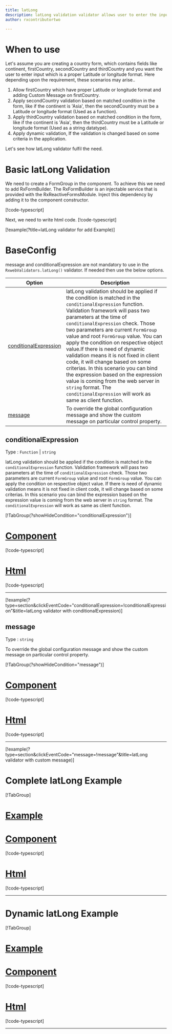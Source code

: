 ```yaml
---
title: latLong
description: latLong validation validator allows user to enter the input which is in the proper Latitude or longitude format.
author: rxcontributortwo

---
```

# When to use
Let's assume you are creating a country form, which contains fields like continent, firstCountry, secondCountry and thirdCountry and you want the user to enter input which is a proper Latitude or longitude format. Here depending upon the requirement, these scenarios may arise..

1. Allow firstCountry which have proper Latitude or longitude format and adding Custom Message on firstCountry.
2. Apply secondCountry validation based on matched condition in the form, like if the continent is 'Asia', then the secondCountry must be a Latitude or longitude format (Used as a function).
3. Apply thirdCountry validation based on matched condition in the form, like if the continent is 'Asia', then the thirdCountry must be a Latitude or longitude format (Used as a string datatype).
4. Apply dynamic validation, If the validation is changed based on some criteria in the application.

Let's see how latLong validator fulfil the need.

# Basic latLong Validation

We need to create a FormGroup in the component. To achieve this we need to add RxFormBuilder. The RxFormBuilder is an injectable service that is provided with the RxReactiveFormsModule. Inject this dependency by adding it to the component constructor. 

[!code-typescript[](\assets\examples\reactive-form-validators\validators\latLong\add\lat-long-add.component.ts?type=section)]

Next, we need to write html code.
[!code-typescript[](\assets\examples\reactive-form-validators\validators\latLong\add\lat-long-add.component.html?type=section)]

[!example(?title=latLong validator for add Example)]
<app-latLong-add-validator></app-latLong-add-validator>

# BaseConfig
message and conditionalExpression are not mandatory to use in the `RxwebValidators.latLong()` validator. If needed then use the below options.

|Option | Description |
|--- | ---- |
|[conditionalExpression](#conditionalExpression) | latLong validation should be applied if the condition is matched in the `conditionalExpression` function. Validation framework will pass two parameters at the time of `conditionalExpression` check. Those two parameters are current `FormGroup` value and root `FormGroup` value. You can apply the condition on respective object value.If there is need of dynamic validation means it is not fixed in client code, it will change based on some criterias. In this scenario you can bind the expression based on the expression value is coming from the web server in `string` format. The `conditionalExpression` will work as same as client function. |
|[message](#message) | To override the global configuration message and show the custom message on particular control property. |

## conditionalExpression 
Type :  `Function`  |  `string` 

latLong validation should be applied if the condition is matched in the `conditionalExpression` function. Validation framework will pass two parameters at the time of `conditionalExpression` check. Those two parameters are current `FormGroup` value and root `FormGroup` value. You can apply the condition on respective object value.
If there is need of dynamic validation means it is not fixed in client code, it will change based on some criterias. In this scenario you can bind the expression based on the expression value is coming from the web server in `string` format. The `conditionalExpression` will work as same as client function.

[!TabGroup(?showHideCondition="conditionalExpression")]
# [Component](#tab\conditionalExpressionComponent)
[!code-typescript[](\assets\examples\reactive-form-validators\validators\latLong\conditionalExpression\lat-long-conditional-expressions.component.ts)]
# [Html](#tab\conditionalExpressionHtml)
[!code-typescript[](\assets\examples\reactive-form-validators\validators\latLong\conditionalExpression\lat-long-conditional-expressions.component.html)]
***

[!example(?type=section&clickEventCode="conditionalExpression=!conditionalExpression"&title=latLong validator with conditionalExpression)]
<app-latLong-conditionalExpression-validator></app-latLong-conditionalExpression-validator>

## message 
Type :  `string` 

To override the global configuration message and show the custom message on particular control property.

[!TabGroup(?showHideCondition="message")]
# [Component](#tab\messageComponent)
[!code-typescript[](\assets\examples\reactive-form-validators\validators\latLong\message\lat-long-message.component.ts)]
# [Html](#tab\messageHtml)
[!code-typescript[](\assets\examples\reactive-form-validators\validators\latLong\message\lat-long-message.component.html)]
***

[!example(?type=section&clickEventCode="message=!message"&title=latLong validator with custom message)]
<app-latLong-message-validator></app-latLong-message-validator>

# Complete latLong Example
[!TabGroup]
# [Example](#tab\completeexample)
<app-latLong-complete-validator></app-latLong-complete-validator>
# [Component](#tab\completecomponent)
[!code-typescript[](\assets\examples\reactive-form-validators\validators\latLong\complete\lat-long-complete.component.ts)]
# [Html](#tab\completehtml)
[!code-typescript[](\assets\examples\reactive-form-validators\validators\latLong\complete\lat-long-complete.component.html)]
***

# Dynamic latLong Example
[!TabGroup]
# [Example](#tab\dynamicexample)
<app-latLong-dynamic-validator></app-latLong-dynamic-validator>
# [Component](#tab\dynamiccomponent)
[!code-typescript[](\assets\examples\reactive-form-validators\validators\latLong\dynamic\lat-long-dynamic.component.ts)]
# [Html](#tab\dynamichtml)
[!code-typescript[](\assets\examples\reactive-form-validators\validators\latLong\dynamic\lat-long-dynamic.component.html)]
***